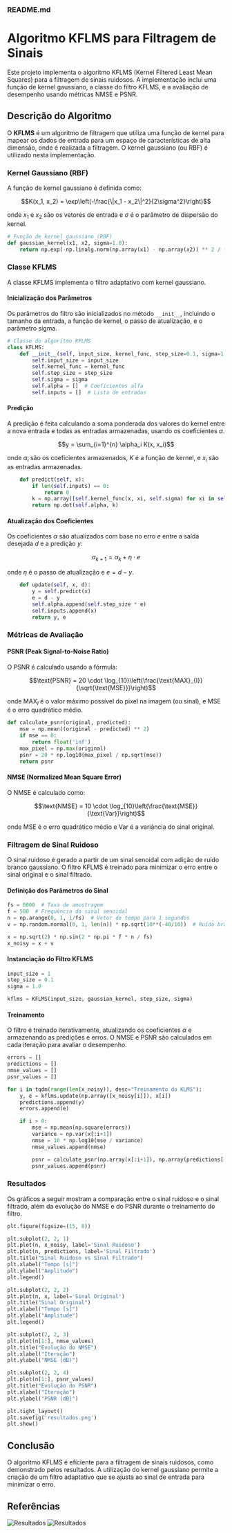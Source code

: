 ### README.md

# Algoritmo KFLMS para Filtragem de Sinais

Este projeto implementa o algoritmo KFLMS (Kernel Filtered Least Mean Squares) para a filtragem de sinais ruidosos. A implementação inclui uma função de kernel gaussiano, a classe do filtro KFLMS, e a avaliação de desempenho usando métricas NMSE e PSNR.

## Descrição do Algoritmo

O **KFLMS** é um algoritmo de filtragem que utiliza uma função de kernel para mapear os dados de entrada para um espaço de características de alta dimensão, onde é realizada a filtragem. O kernel gaussiano (ou RBF) é utilizado nesta implementação.

### Kernel Gaussiano (RBF)

A função de kernel gaussiano é definida como:

```math
K(x_1, x_2) = \exp\left(-\frac{\|x_1 - x_2\|^2}{2\sigma^2}\right)
```

onde $x_1$ e $x_2$ são os vetores de entrada e $\sigma$ é o parâmetro de dispersão do kernel.

```python
# Função de kernel gaussiano (RBF)
def gaussian_kernel(x1, x2, sigma=1.0):
    return np.exp(-np.linalg.norm(np.array(x1) - np.array(x2)) ** 2 / (2 * sigma ** 2))
```

### Classe KFLMS

A classe KFLMS implementa o filtro adaptativo com kernel gaussiano.

#### Inicialização dos Parâmetros

Os parâmetros do filtro são inicializados no método `__init__`, incluindo o tamanho da entrada, a função de kernel, o passo de atualização, e o parâmetro sigma.

```python
# Classe do algoritmo KFLMS
class KFLMS:
    def __init__(self, input_size, kernel_func, step_size=0.1, sigma=1.0):
        self.input_size = input_size
        self.kernel_func = kernel_func
        self.step_size = step_size
        self.sigma = sigma
        self.alpha = []  # Coeficientes alfa
        self.inputs = []  # Lista de entradas
```

#### Predição

A predição é feita calculando a soma ponderada dos valores do kernel entre a nova entrada e todas as entradas armazenadas, usando os coeficientes $\alpha$.

```math
y = \sum_{i=1}^{n} \alpha_i K(x, x_i)
```

onde $\alpha_i$ são os coeficientes armazenados, $K$ é a função de kernel, e $x_i$ são as entradas armazenadas.

```python
    def predict(self, x):
        if len(self.inputs) == 0:
            return 0
        k = np.array([self.kernel_func(x, xi, self.sigma) for xi in self.inputs])
        return np.dot(self.alpha, k)
```

#### Atualização dos Coeficientes

Os coeficientes $\alpha$ são atualizados com base no erro $e$ entre a saída desejada $d$ e a predição $y$:

```math
\alpha_{k+1} = \alpha_k + \eta \cdot e
```

onde $\eta$ é o passo de atualização e $e = d - y$.

```python
    def update(self, x, d):
        y = self.predict(x)
        e = d - y
        self.alpha.append(self.step_size * e)
        self.inputs.append(x)
        return y, e
```

### Métricas de Avaliação

#### PSNR (Peak Signal-to-Noise Ratio)

O PSNR é calculado usando a fórmula:

```math
\text{PSNR} = 20 \cdot \log_{10}\left(\frac{\text{MAX}_{I}}{\sqrt{\text{MSE}}}\right)
```

onde $\text{MAX}_{I}$ é o valor máximo possível do pixel na imagem (ou sinal), e $\text{MSE}$ é o erro quadrático médio.

```python
def calculate_psnr(original, predicted):
    mse = np.mean((original - predicted) ** 2)
    if mse == 0:
        return float('inf')
    max_pixel = np.max(original)
    psnr = 20 * np.log10(max_pixel / np.sqrt(mse))
    return psnr
```

#### NMSE (Normalized Mean Square Error)

O NMSE é calculado como:

```math
\text{NMSE} = 10 \cdot \log_{10}\left(\frac{\text{MSE}}{\text{Var}}\right)
```

onde $\text{MSE}$ é o erro quadrático médio e $\text{Var}$ é a variância do sinal original.

### Filtragem de Sinal Ruidoso

O sinal ruidoso é gerado a partir de um sinal senoidal com adição de ruído branco gaussiano. O filtro KFLMS é treinado para minimizar o erro entre o sinal original e o sinal filtrado.

#### Definição dos Parâmetros do Sinal

```python
fs = 8000  # Taxa de amostragem
f = 500  # Frequência do sinal senoidal
n = np.arange(0, 1, 1/fs)  # Vetor de tempo para 1 segundos
v = np.random.normal(0, 1, len(n)) * np.sqrt(10**(-40/10))  # Ruído branco gaussiano com SNR de 40 dB

x = np.sqrt(2) * np.sin(2 * np.pi * f * n / fs)
x_noisy = x + v
```

#### Instanciação do Filtro KFLMS

```python
input_size = 1
step_size = 0.1
sigma = 1.0

kflms = KFLMS(input_size, gaussian_kernel, step_size, sigma)
```

#### Treinamento

O filtro é treinado iterativamente, atualizando os coeficientes $\alpha$ e armazenando as predições e erros. O NMSE e PSNR são calculados em cada iteração para avaliar o desempenho.

```python
errors = []
predictions = []
nmse_values = []
psnr_values = []

for i in tqdm(range(len(x_noisy)), desc="Treinamento do KLMS"):
    y, e = kflms.update(np.array([x_noisy[i]]), x[i])
    predictions.append(y)
    errors.append(e)

    if i > 0:
        mse = np.mean(np.square(errors))
        variance = np.var(x[:i+1])
        nmse = 10 * np.log10(mse / variance)
        nmse_values.append(nmse)

        psnr = calculate_psnr(np.array(x[:i+1]), np.array(predictions[:i+1]))
        psnr_values.append(psnr)
```

### Resultados

Os gráficos a seguir mostram a comparação entre o sinal ruidoso e o sinal filtrado, além da evolução do NMSE e do PSNR durante o treinamento do filtro.

```python
plt.figure(figsize=(15, 8))

plt.subplot(2, 2, 1)
plt.plot(n, x_noisy, label='Sinal Ruidoso')
plt.plot(n, predictions, label='Sinal Filtrado')
plt.title("Sinal Ruidoso vs Sinal Filtrado")
plt.xlabel("Tempo [s]")
plt.ylabel("Amplitude")
plt.legend()

plt.subplot(2, 2, 2)
plt.plot(n, x, label='Sinal Original')
plt.title("Sinal Original")
plt.xlabel("Tempo [s]")
plt.ylabel("Amplitude")
plt.legend()

plt.subplot(2, 2, 3)
plt.plot(n[1:], nmse_values)
plt.title("Evolução do NMSE")
plt.xlabel("Iteração")
plt.ylabel("NMSE (dB)")

plt.subplot(2, 2, 4)
plt.plot(n[1:], psnr_values)
plt.title("Evolução do PSNR")
plt.xlabel("Iteração")
plt.ylabel("PSNR (dB)")

plt.tight_layout()
plt.savefig('resultados.png')
plt.show()
```

## Conclusão

O algoritmo KFLMS é eficiente para a filtragem de sinais ruidosos, como demonstrado pelos resultados. A utilização do kernel gaussiano permite a criação de um filtro adaptativo que se ajusta ao sinal de entrada para minimizar o erro.

## Referências

![Resultados](resultados.png)
![Resultados](resultados%20csv.png)
